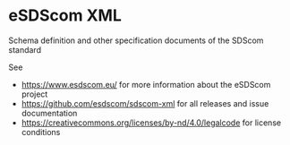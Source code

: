 eSDScom XML
===========

Schema definition and other specification documents of the SDScom standard

See

-   <https://www.esdscom.eu/> for more information about the eSDScom project
-   <https://github.com/esdscom/sdscom-xml> for all releases and issue documentation
-   <https://creativecommons.org/licenses/by-nd/4.0/legalcode> for license conditions

